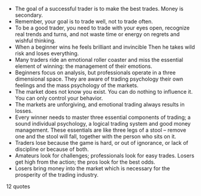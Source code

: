  - The goal of a successful trader is to make the best trades. Money is secondary.
 - Remember, your goal is to trade well, not to trade often.
 - To be a good trader, you need to trade with your eyes open, recognize real trends and turns, and not waste time or energy on regrets and wishful thinking.
 - When a beginner wins he feels brilliant and invincible Then he takes wild risk and loses everything.
 - Many traders ride an emotional roller coaster and miss the essential element of winning: the management of their emotions.
 - Beginners focus on analysis, but professionals operate in a three dimensional space. They are aware of trading psychology their own feelings and the mass psychology of the markets.
 - The market does not know you exist. You can do nothing to influence it. You can only control your behavior.
 - The markets are unforgiving, and emotional trading always results in losses.
 - Every winner needs to master three essential components of trading; a sound individual psychology, a logical trading system and good money management. These essentials are like three legs of a stool – remove one and the stool will fall, together with the person who sits on it.
 - Traders lose because the game is hard, or out of ignorance, or lack of discipline or because of both.
 - Amateurs look for challenges; professionals look for easy trades. Losers get high from the action; the pros look for the best odds.
 - Losers bring money into the market which is necessary for the prosperity of the trading industry.

12 quotes